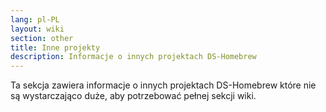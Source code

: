 ```yaml
---
lang: pl-PL
layout: wiki
section: other
title: Inne projekty
description: Informacje o innych projektach DS-Homebrew
---
```


Ta sekcja zawiera informacje o innych projektach DS-Homebrew które nie są wystarczająco duże, aby potrzebować pełnej sekcji wiki.
